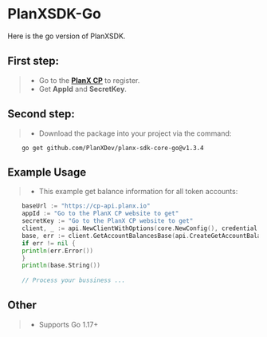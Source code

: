 # PlanXSDK-Go
Here is the go version of PlanXSDK.

## First step:
> * Go to the **[PlanX CP](https://cp.planx.io)** to register.
> * Get **AppId** and **SecretKey**.
## Second step:
> * Download the package into your project via the command:
```
    go get github.com/PlanXDev/planx-sdk-core-go@v1.3.4
```
## Example Usage
> * This example get balance information for all token accounts:
```go
    baseUrl := "https://cp-api.planx.io"
    appId := "Go to the PlanX CP website to get"
    secretKey := "Go to the PlanX CP website to get"
    client, _ := api.NewClientWithOptions(core.NewConfig(), credential.NewAccessKeyCredential(baseUrl, appId, secretKey))
    base, err := client.GetAccountBalancesBase(api.CreateGetAccountBalancesBaseRequest())
    if err != nil {
    println(err.Error())
    }
    println(base.String())
    
    // Process your bussiness ...
```

## Other
> * Supports Go 1.17+